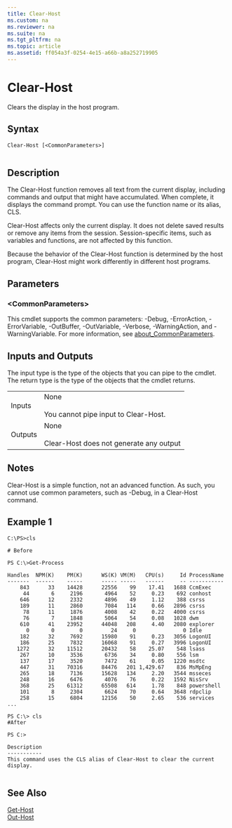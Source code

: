 ```yaml
---
title: Clear-Host
ms.custom: na
ms.reviewer: na
ms.suite: na
ms.tgt_pltfrm: na
ms.topic: article
ms.assetid: ff054a3f-0254-4e15-a66b-a8a252719905
---
```

# Clear-Host
Clears the display in the host program.  
  
## Syntax  
  
```  
Clear-Host [<CommonParameters>]  
  
```  
  
## Description  
 The Clear\-Host function removes all text from the current display, including commands and output that might have accumulated. When complete, it displays the command prompt. You can use the function name or its alias, CLS.  
  
 Clear\-Host affects only the current display. It does not delete saved results or remove any items from the session. Session\-specific items, such as variables and functions, are not affected by this function.  
  
 Because the behavior of the Clear\-Host function is determined by the host program, Clear\-Host might work differently in different host programs.  
  
## Parameters  
  
### \<CommonParameters\>  
 This cmdlet supports the common parameters: \-Debug, \-ErrorAction, \-ErrorVariable, \-OutBuffer, \-OutVariable,  \-Verbose, \-WarningAction, and \-WarningVariable. For more information, see [about\_CommonParameters](../Topic/about_CommonParameters.md).  
  
## Inputs and Outputs  
 The input type is the type of the objects that you can pipe to the cmdlet. The return type is the type of the objects that the cmdlet returns.  
  
|||  
|-|-|  
|Inputs|None<br /><br /> You cannot pipe input to Clear\-Host.|  
|Outputs|None<br /><br /> Clear\-Host does not generate any output|  
  
## Notes  
 Clear\-Host is a simple function, not an advanced function. As such, you cannot use common parameters, such as \-Debug, in a Clear\-Host command.  
  
## Example 1  
  
```  
C:\PS>cls  
  
# Before  
  
PS C:\>Get-Process  
  
Handles  NPM(K)    PM(K)      WS(K) VM(M)   CPU(s)     Id ProcessName  
-------  ------    -----      ----- -----   ------     -- -----------  
    843      33    14428      22556    99    17.41   1688 CcmExec  
     44       6     2196       4964    52     0.23    692 conhost  
    646      12     2332       4896    49     1.12    388 csrss  
    189      11     2860       7084   114     0.66   2896 csrss  
     78      11     1876       4008    42     0.22   4000 csrss  
     76       7     1848       5064    54     0.08   1028 dwm  
    610      41    23952      44048   208     4.40   2080 explorer  
      0       0        0         24     0               0 Idle  
    182      32     7692      15980    91     0.23   3056 LogonUI  
    186      25     7832      16068    91     0.27   3996 LogonUI  
   1272      32    11512      20432    58    25.07    548 lsass  
    267      10     3536       6736    34     0.80    556 lsm  
    137      17     3520       7472    61     0.05   1220 msdtc  
    447      31    70316      84476   201 1,429.67    836 MsMpEng  
    265      18     7136      15628   134     2.20   3544 msseces  
    248      16     6476       4076    76     0.22   1592 NisSrv  
    368      25    61312      65508   614     1.78    848 powershell  
    101       8     2304       6624    70     0.64   3648 rdpclip  
    258      15     6804      12156    50     2.65    536 services  
...  
  
PS C:\> cls  
#After  
  
PS C:>  
  
Description  
-----------  
This command uses the CLS alias of Clear-Host to clear the current display.  
  
```  
  
## See Also  
 [Get\-Host](assetId:///c06266da-6241-4680-b883-c77b31f51f9d)   
 [Out\-Host](assetId:///d572e893-ef19-42e6-8d00-2e90fa013750)